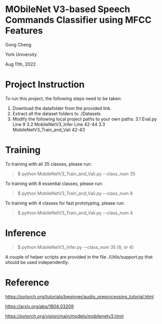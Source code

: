

# MObileNet V3-based Speech Commands Classifier using MFCC Features

Gong Cheng

York University

Aug 11th, 2022


# Project Instruction
To run this project, the following steps need to be taken:
1. Download the datafolder from the provided link.
2. Extract all the dataset folders to ./Datasets
3. Modify the following local project paths to your own paths:
	3.1 Eval.py Line 9
	3.2 MobileNetV3_Infer Line 42-44
	3.3 MobileNetV3_Train_and_Vali 42-43

# Training

To training with all 35 classes, please run:
> $ python MobileNetV3_Train_and_Vali.py --class_num 35

To training with 8 essential classes, please run:
> $ python MobileNetV3_Train_and_Vali.py --class_num 8

To training with 4 classes for fast prototyping, please run:
> $ python MobileNetV3_Train_and_Vali.py --class_num 4


# Inference
> $ python MobileNetV3_Infer.py --class_num 35 (8, or 4)

A couple of helper scripts are provided in the file ./Utils/support.py that should be used independently.


# Reference

https://pytorch.org/tutorials/beginner/audio_preprocessing_tutorial.html

https://arxiv.org/abs/1804.03209

https://pytorch.org/vision/main/models/mobilenetv3.html